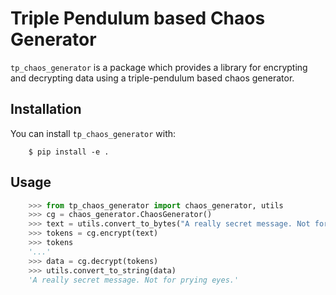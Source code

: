 # Triple Pendulum based Chaos Generator

``tp_chaos_generator`` is a package which provides a library for encrypting and decrypting data using a 
triple-pendulum based chaos generator.

## Installation

You can install ``tp_chaos_generator`` with:

```
    $ pip install -e .
```

## Usage

```python
    >>> from tp_chaos_generator import chaos_generator, utils
    >>> cg = chaos_generator.ChaosGenerator()
    >>> text = utils.convert_to_bytes("A really secret message. Not for prying eyes.")
    >>> tokens = cg.encrypt(text)
    >>> tokens
    '...'
    >>> data = cg.decrypt(tokens)
    >>> utils.convert_to_string(data)
    'A really secret message. Not for prying eyes.'
```
